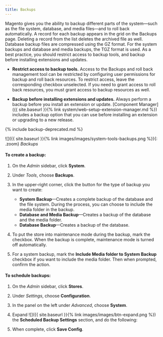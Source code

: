 ```yaml
---
title: Backups
---
```


Magento gives you the ability to backup different parts of the system—such as the file system, database, and media files—and to roll back automatically. A record for each backup appears in the grid on the Backups page. Deleting a record from the list deletes the archived file as well. Database backup files are compressed using the GZ format. For the system backups and database and media backups, the TGZ format is used. As a best practice, you should restrict access to backup tools, and backup before installing extensions and updates.

-   **Restrict access to backup tools.** 
    Access to the Backups and roll back management tool can be restricted by configuring user permissions for backup and roll back resources. To restrict access, leave the corresponding checkbox unselected. If you need to grant access to roll back resources, you must grant access to backup resources as well.

-   **Backup before installing extensions and updates.** 
    Always perform a backup before you install an extension or update. [Component Manager]({{ site.baseurl }}{% link system/web-setup-extension-manager.md %}) includes a backup option that you can use before installing an extension or upgrading to a new release.

{% include backup-deprecated.md %}

![]({{ site.baseurl }}{% link images/images/system-tools-backups.png %}){: .zoom}
_Backups_

#### To create a backup:

1.  On the _Admin_ sidebar, click **System**.

1.  Under _Tools_, choose **Backups**.

1.  In the upper-right corner, click the button for the type of backup you want to create:

    -  **System Backup**—Creates a complete backup of the database and the file system. During the process, you can choose to include the media folder in the backup.
    -  **Database and Media Backup**—Creates a backup of the database and the media folder.
    -  **Database Backup**—Creates a backup of the database.

1.  To put the store into maintenance mode during the backup, mark the checkbox. When the backup is complete, maintenance mode is turned off automatically.

1.  For a system backup, mark the **Include Media folder to System Backup** checkbox if you want to include the media folder. Then when prompted, confirm the action.

#### To schedule backups:

1.  On the _Admin_ sidebar, click **Stores**.

1.  Under _Settings_, choose **Configuration**.

1.  In the panel on the left under _Advanced_, choose **System**.

1.  Expand ![]({{ site.baseurl }}{% link images/images/btn-expand.png %}) the **Scheduled Backup Settings** section, and do the following:

1.  When complete, click **Save Config**.
